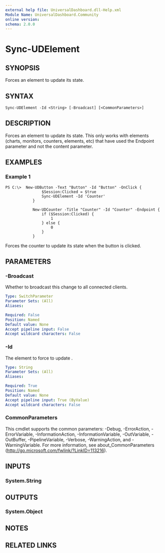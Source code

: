 ```yaml
---
external help file: UniversalDashboard.dll-Help.xml
Module Name: UniversalDashboard.Community
online version:
schema: 2.0.0
---
```


# Sync-UDElement

## SYNOPSIS
Forces an element to update its state. 

## SYNTAX

```
Sync-UDElement -Id <String> [-Broadcast] [<CommonParameters>]
```

## DESCRIPTION
Forces an element to update its state.  This only works with elements (charts, monitors, counters, elements, etc) that have used the Endpoint parameter and not the content parameter.

## EXAMPLES

### Example 1
```
PS C:\>  New-UDButton -Text "Button" -Id "Button" -OnClick {
                $Session:Clicked = $true
                Sync-UDElement -Id 'Counter'
            }

            New-UDCounter -Title "Counter" -Id "Counter" -Endpoint {
                if ($Session:Clicked) {
                    1
                } else {
                    0
                }
            }
```

Forces the counter to update its state when the button is clicked. 

## PARAMETERS

### -Broadcast
Whether to broadcast this change to all connected clients. 

```yaml
Type: SwitchParameter
Parameter Sets: (All)
Aliases:

Required: False
Position: Named
Default value: None
Accept pipeline input: False
Accept wildcard characters: False
```

### -Id
The element to force to update .

```yaml
Type: String
Parameter Sets: (All)
Aliases:

Required: True
Position: Named
Default value: None
Accept pipeline input: True (ByValue)
Accept wildcard characters: False
```

### CommonParameters
This cmdlet supports the common parameters: -Debug, -ErrorAction, -ErrorVariable, -InformationAction, -InformationVariable, -OutVariable, -OutBuffer, -PipelineVariable, -Verbose, -WarningAction, and -WarningVariable. For more information, see about_CommonParameters (http://go.microsoft.com/fwlink/?LinkID=113216).

## INPUTS

### System.String

## OUTPUTS

### System.Object

## NOTES

## RELATED LINKS
